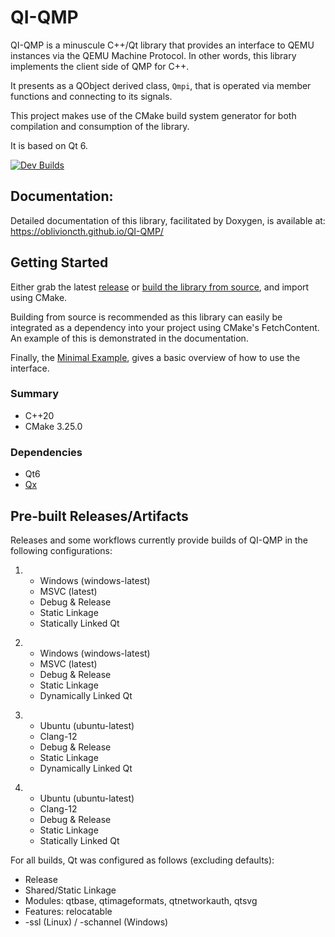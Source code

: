 # QI-QMP
QI-QMP is a minuscule C++/Qt library that provides an interface to QEMU instances via the QEMU Machine Protocol. In other words, this library implements the client side of QMP for C++.

It presents as a QObject derived class, `Qmpi`, that is operated via member functions and connecting to its signals.

This project makes use of the CMake build system generator for both compilation and consumption of the library.

It is based on Qt 6.

[![Dev Builds](https://github.com/oblivioncth/QI-QMP/actions/workflows/push-reaction.yml/badge.svg?branch=dev)](https://github.com/oblivioncth/QI-QMP/actions/workflows/push-reaction.yml)

## Documentation:
Detailed documentation of this library, facilitated by Doxygen, is available at: https://oblivioncth.github.io/QI-QMP/

## Getting Started
Either grab the latest [release](https://github.com/oblivioncth/QI-QMP/releases/) or [build the library from source](https://oblivioncth.github.io/QI-QMP/index.html#autotoc_md4), and import using CMake.

Building from source is recommended as this library can easily be integrated as a dependency into your project using CMake's FetchContent. An example of this is demonstrated in the documentation.

Finally, the [Minimal Example](https://oblivioncth.github.io/QI-QMP/index.html#autotoc_md3), gives a basic overview of how to use the interface.

### Summary

 - C++20
 - CMake 3.25.0

### Dependencies
- Qt6
- [Qx](https://github.com/oblivioncth/Qx/)

## Pre-built Releases/Artifacts

Releases and some workflows currently provide builds of QI-QMP in the following configurations:

1) - Windows (windows-latest)
    - MSVC (latest)
    - Debug & Release
    - Static Linkage
    - Statically Linked Qt
>>
2) - Windows (windows-latest)
    - MSVC (latest)
	- Debug & Release
	- Static Linkage
	- Dynamically Linked Qt

>>
3) - Ubuntu (ubuntu-latest)
    - Clang-12
	- Debug & Release
	- Static Linkage
	- Dynamically Linked Qt
	
>>
4) - Ubuntu (ubuntu-latest)
    - Clang-12
	- Debug & Release
	- Static Linkage
	- Statically Linked Qt

For all builds, Qt was configured as follows (excluding defaults):

 - Release
 - Shared/Static Linkage
 - Modules: qtbase, qtimageformats, qtnetworkauth, qtsvg
 - Features: relocatable
 - -ssl (Linux) / -schannel (Windows)
